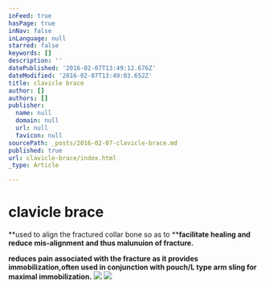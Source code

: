 ```yaml
---
inFeed: true
hasPage: true
inNav: false
inLanguage: null
starred: false
keywords: []
description: ''
datePublished: '2016-02-07T13:49:12.676Z'
dateModified: '2016-02-07T13:49:03.652Z'
title: clavicle brace
author: []
authors: []
publisher:
  name: null
  domain: null
  url: null
  favicon: null
sourcePath: _posts/2016-02-07-clavicle-brace.md
published: true
url: clavicle-brace/index.html
_type: Article

---
```

# clavicle brace

**used to align the fractured collar bone so as to ****facilitate healing and reduce mis-alignment and thus malunuion of fracture.**

**reduces pain associated with the fracture as it provides immobilization,often used in conjunction with pouch/L type arm sling for maximal immobilization.**
![](https://the-grid-user-content.s3-us-west-2.amazonaws.com/c8408ab0-1dd2-4495-a00a-7ecc18943fb4.png)
![](https://the-grid-user-content.s3-us-west-2.amazonaws.com/522cb0ad-8a00-4905-954e-fc757989d016.png)